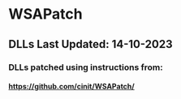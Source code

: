 # WSAPatch
## DLLs Last Updated: 14-10-2023


### DLLs patched using instructions from:
#### <https://github.com/cinit/WSAPatch/>
